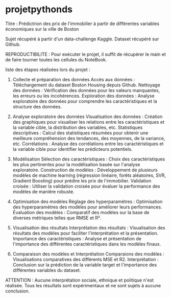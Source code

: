 # projetpythonds
Titre : Prédictrion des prix de l'immobilier à partir de différentes variables économiques sur la ville de Boston

Sujet récupéré à partir d'un data-challenge Kaggle. Dataset récupéré sur Github.

REPRODUCTIBILITE : Pour exécuter le projet, il suffit de récupérer le main et de faire tourner toutes les cellules du NoteBook. 

liste des étapes réalisées lors du projet :

1. Collecte et préparation des données
Accès aux données : Téléchargement du dataset Boston Housing depuis Github.
Nettoyage des données : Vérification des données pour les valeurs manquantes, les erreurs ou les incohérences.
Exploration des données : Analyse exploratoire des données pour comprendre les caractéristiques et la structure des données.

2. Analyse exploratoire des données
Visualisation des données : Création des graphiques pour visualiser les relations entre les caractéristiques et la variable cible, la distribution des variables, etc.
Statistiques descriptives : Calcul des statistiques résumées pour obtenir une meilleure compréhension des tendances, des moyennes, de la variance, etc.
Corrélations : Analyse des corrélations entre les caractéristiques et la variable cible pour identifier les prédicteurs potentiels.

3. Modélisation
Sélection des caractéristiques : Choix des caractéristiques les plus pertinentes pour la modélisation basée sur l'analyse exploratoire.
Construction de modèles : Développement de plusieurs modèles de machine learning (régression linéaire, forêts aléatoires, SVR, Gradient Boosting) pour prédire les prix de l'immobilier.
Validation croisée : Utiliser la validation croisée pour évaluer la performance des modèles de manière robuste.

4. Optimisation des modèles
Réglage des hyperparamètres : Optimisation des hyperparamètres des modèles pour améliorer leurs performances.
Évaluation des modèles : Comparatif des modèles sur la base de diverses métriques telles que RMSE et R².

5. Visualisation des résultats
Interprétation des résultats : Visualisation des résultats des modèles pour faciliter l'interprétation et la présentation.
Importance des caractéristiques : Analyse et présentation de l'importance des différentes caractéristiques dans les modèles finaux.

6. Comparaison des modèles et Interprétation
Comparaions des modèles : Visualisations comparatives des différents MSE et R2.
Interprétation : Conclusion sur la prédiction de la variable target et l'importance des différentes variables du dataset.


ATTENTION : Aucune interprétation sociale, ethnique et politique n'est réalisée. Tous les résultats sont expérimentaux et ne sont sujets à aucune conclusion.